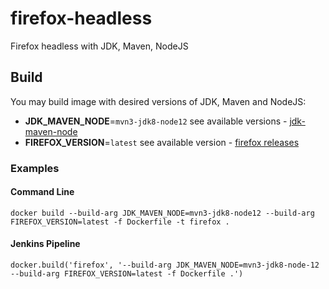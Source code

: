 # firefox-headless
Firefox headless with JDK, Maven, NodeJS

## Build

You may build image with desired versions of JDK, Maven and NodeJS:
- **JDK_MAVEN_NODE**=`mvn3-jdk8-node12` see available versions - [jdk-maven-node](https://hub.docker.com/r/atools/jdk-maven-node/tags)
- **FIREFOX_VERSION**=`latest` see available version - [firefox releases](https://ftp.mozilla.org/pub/firefox/releases/)

### Examples

#### Command Line

`docker build --build-arg JDK_MAVEN_NODE=mvn3-jdk8-node12 --build-arg FIREFOX_VERSION=latest -f Dockerfile -t firefox .`

#### Jenkins Pipeline

`docker.build('firefox', '--build-arg JDK_MAVEN_NODE=mvn3-jdk8-node-12 --build-arg FIREFOX_VERSION=latest -f Dockerfile .')`
